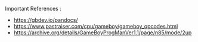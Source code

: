 Important References :

- https://gbdev.io/pandocs/
- https://www.pastraiser.com/cpu/gameboy/gameboy_opcodes.html
- https://archive.org/details/GameBoyProgManVer1.1/page/n85/mode/2up

